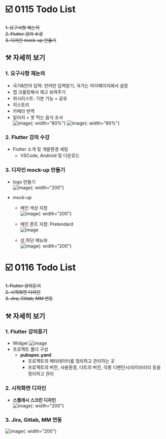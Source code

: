 # ☑️ 0115 Todo List
~~1. 요구사항 재논의~~     
~~2. Flutter 강의 수강~~    
~~3. 디자인 mock-up 만들기~~    

## ⚒️ 자세히 보기
### 1. 요구사항 재논의
- 국가&언어 입력: 언어만 입력받기, 국가는 마이페이지에서 설정
- 앱 크롤링해서 재고 보여주기
- 위시리스트: 기본 기능 + 공유
- 히스토리
- 카메라 번역
- 알러지 + 못 먹는 음식 조사       
![image](/uploads/9024e069ed1e3dcd185596be7cf2591a/image.png){: width="80%"}
![image](/uploads/845cbf4fed2f07e6fe7c8e1b40bb0580/image.png){: width="80%"}

### 2. Flutter 강의 수강
- Flutter 소개 및 개발환경 세팅
    - VSCode, Android 및 다운로드

### 3. 디자인 mock-up 만들기
- logo 만들기       
![image](/uploads/e78d7ed56164e9f060c27e4158938df0/image.png){: width="200"}

- mock-up
    - 메인 색상 지정         
    ![image](/uploads/6659b4090c513db800e4171137f429ec/image.png){: width="200"}

    - 메인 폰트 지정: Pretendard           
    ![image](/uploads/9285de3b993dc52e4214122e8f48660a/image.png)

    - 상,하단 메뉴바  
    ![image](/uploads/8b2f1ee63aff230cf8c75546267ed467/image.png){: width="200"}


# ☑️ 0116 Todo List
~~1. Flutter 강의듣기~~     
~~2. 시작화면 디자인~~     
~~3. Jira, Gitlab, MM 연동~~     


## ⚒️ 자세히 보기
### 1. Flutter 강의듣기
- Widget
![image](/uploads/27913f5a412bc0d71f8d9ce10e2fe0ec/image.png)
- 프로젝트 폴더 구성
    - **pubspec.yaml**
        - 프로젝트의 메타데이터를 정리하고 관리하는 곳
        - 프로젝트의 버전, 사용환경, 다트의 버전, 각종 디펜던시/라이브러리 등을 정리하고 관리


### 2. 시작화면 디자인
- **스플래시 스크린 디자인**  
![image](/uploads/b9324931fd9be8ca596cf9da6824fa76/image.png){: width="200"}

### 3. Jira, Gitlab, MM 연동
![image](/uploads/9aa3d3c00350f940c85517d3ed204095/image.png){: width="200"}
